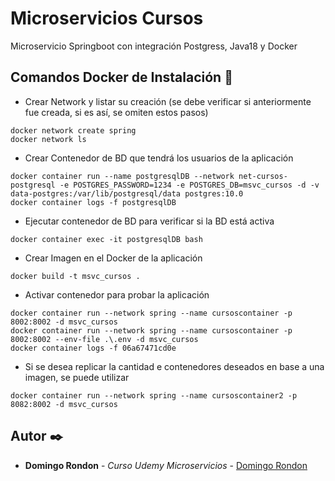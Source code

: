 # Microservicios Cursos

Microservicio Springboot con integración Postgress, Java18 y Docker

## Comandos Docker de Instalación 🔧

- Crear Network y listar su creación (se debe verificar si anteriormente fue creada, si es así, se omiten estos pasos)
```
docker network create spring
docker network ls
```
- Crear Contenedor de BD que tendrá los usuarios de la aplicación
```
docker container run --name postgresqlDB --network net-cursos-postgresql -e POSTGRES_PASSWORD=1234 -e POSTGRES_DB=msvc_cursos -d -v data-postgres:/var/lib/postgresql/data postgres:10.0
docker container logs -f postgresqlDB
```
- Ejecutar contenedor de BD para verificar si la BD está activa
```
docker container exec -it postgresqlDB bash
```

- Crear Imagen en el Docker de la aplicación
```
docker build -t msvc_cursos .
```

- Activar contenedor para probar la aplicación
```
docker container run --network spring --name cursoscontainer -p 8002:8002 -d msvc_cursos
docker container run --network spring --name cursoscontainer -p 8002:8002 --env-file .\.env -d msvc_cursos
docker container logs -f 06a67471cd0e
```

- Si se desea replicar la cantidad e contenedores deseados en base a una imagen, se puede utilizar
```
docker container run --network spring --name cursoscontainer2 -p 8082:8002 -d msvc_cursos
```

## Autor ✒️

* **Domingo Rondon** - *Curso Udemy Microservicios* - [Domingo Rondon](https://github.com/drondon87)